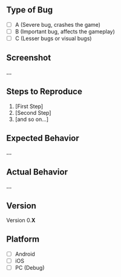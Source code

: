 ## Type of Bug
* [ ] A (Severe bug, crashes the game)
* [ ] B (Important bug, affects the gameplay)
* [ ] C (Lesser bugs or visual bugs)

## Screenshot
**...**

## Steps to Reproduce

1. [First Step]
2. [Second Step]
3. [and so on...] 

## Expected Behavior
**...**

## Actual Behavior
**...**

## Version
Version 0.**X**

## Platform
* [ ] Android
* [ ] iOS
* [ ] PC (Debug)